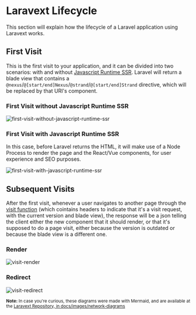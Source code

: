 # Laravext Lifecycle

This section will explain how the lifecycle of a Laravel application using Laravext works.

## First Visit

This is the first visit to your application, and it can be divided into two scenarios: with and without [Javascript Runtime SSR](/docs/server-side-rendering#javascript-runtime). Laravel will return a blade view that contains a `@nexus`/`@[start/end]Nexus`/`@strand`/`@[start/end]Strand` directive, which will be replaced by that URI's component.

### First Visit without Javascript Runtime SSR

![first-visit-without-javascript-runtime-ssr](/images/network-diagrams/first-visit.png)

### First Visit with Javascript Runtime SSR

In this case, before Laravel returns the HTML, it will make use of a Node Process to render the page and the React/Vue components, for user experience and SEO purposes.

![first-visit-with-javascript-runtime-ssr](/images/network-diagrams/first-visit-with-js-runtime-ssr.png)

## Subsequent Visits

After the first visit, whenever a user navigates to another page through the [visit function](/docs/tools/visit) (which cointains headers to indicate that it's a visit request, with the current version and blade view), the response will be a json telling the client either the new component that it should render, or that it's supposed to do a page visit, either because the version is outdated or because the blade view is a different one.

### Render

![visit-render](/images/network-diagrams/visit-render.png)

### Redirect

![visit-redirect](/images/network-diagrams/visit-redirect.png)

<sub>**Note:** In case you're curious, these diagrams were made with Mermaid, and are available at the [Laravext Repository, in docs/images/network-diagrams](https://github.com/ArthurYdalgo/laravext/tree/main/docs/images/network-diagrams)</sub>